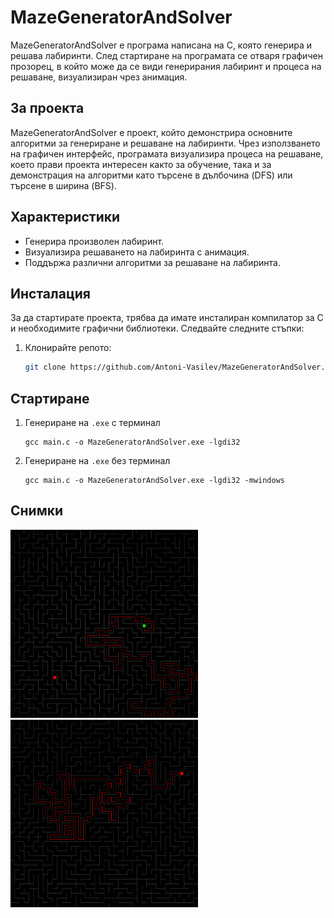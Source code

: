 # MazeGeneratorAndSolver

MazeGeneratorAndSolver е програма написана на C, която генерира и решава лабиринти. След стартиране на програмата се отваря графичен прозорец, в който може да се види генерирания лабиринт и процеса на решаване, визуализиран чрез анимация.

## За проекта

MazeGeneratorAndSolver е проект, който демонстрира основните алгоритми за генериране и решаване на лабиринти. Чрез използването на графичен интерфейс, програмата визуализира процеса на решаване, което прави проекта интересен както за обучение, така и за демонстрация на алгоритми като търсене в дълбочина (DFS) или търсене в ширина (BFS).

## Характеристики
- Генерира произволен лабиринт.
- Визуализира решаването на лабиринта с анимация.
- Поддържа различни алгоритми за решаване на лабиринта.

## Инсталация

За да стартирате проекта, трябва да имате инсталиран компилатор за C и необходимите графични библиотеки. Следвайте следните стъпки:

1. Клонирайте репото: 
   ```sh 
   git clone https://github.com/Antoni-Vasilev/MazeGeneratorAndSolver.git
   ```

## Стартиране

1. Генериране на `.exe` с терминал
   ```shell
   gcc main.c -o MazeGeneratorAndSolver.exe -lgdi32
   ```
2. Генериране на `.exe` без терминал
   ```shell
   gcc main.c -o MazeGeneratorAndSolver.exe -lgdi32 -mwindows
   ```
   
## Снимки
<img src="https://raw.githubusercontent.com/Antoni-Vasilev/MazeGeneratorAndSolver/refs/heads/master/Images/Screenshot_Game_1.png?token=GHSAT0AAAAAACZZAQ2P3BAR5KMBK25S2TCUZZ4WJQQ" width="300">
<img src="https://raw.githubusercontent.com/Antoni-Vasilev/MazeGeneratorAndSolver/refs/heads/master/Images/Screenshot_Game_2.png?token=GHSAT0AAAAAACZZAQ2PM7DH35KZ6E4C6FMQZZ4WI3A" width="300">
